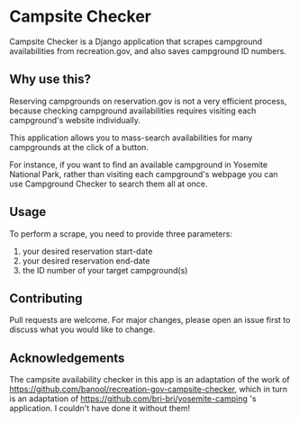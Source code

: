 # Campsite Checker
Campsite Checker is a Django application that scrapes campground
availabilities from recreation.gov, and also saves campground ID 
numbers.

## Why use this?
Reserving campgrounds on reservation.gov is not a very 
efficient process, because checking campground availabilities
requires visiting each campground's website individually.

This application allows you to mass-search availabilities for
many campgrounds at the click of a button. 

For instance, if you want to find an available campground in
Yosemite National Park, rather than visiting each campground's
webpage you can use Campground Checker to search them all at once. 

## Usage
To perform a scrape, you need to provide three parameters:
1) your desired reservation start-date
2) your desired reservation end-date
3) the ID number of your target campground(s)


## Contributing
Pull requests are welcome. For major changes, please
open an issue first to discuss what you would like 
to change. 

## Acknowledgements
The campsite availability checker in this app is an adaptation of the work of 
https://github.com/banool/recreation-gov-campsite-checker, which in turn is 
an adaptation of https://github.com/bri-bri/yosemite-camping 's application. 
I couldn't have done it without them!